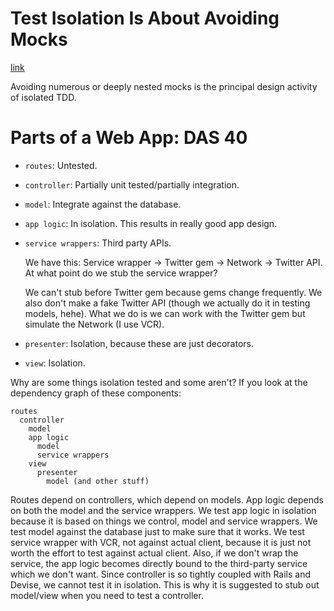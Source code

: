 # Test Isolation Is About Avoiding Mocks
[link](https://www.destroyallsoftware.com/blog/2014/test-isolation-is-about-avoiding-mocks)

Avoiding numerous or deeply nested mocks is the principal design activity of isolated TDD.

[TODO]: READTGUS,


# Parts of a Web App: DAS 40

- `routes`: Untested.
- `controller`: Partially unit tested/partially integration.
- `model`: Integrate against the database.
- `app logic`: In isolation. This results in really good app design.
- `service wrappers`: Third party APIs.

    We have this: Service wrapper -> Twitter gem -> Network -> Twitter API. At what point do we stub the service wrapper?

    We can't stub before Twitter gem because gems change frequently. We also don't make a fake Twitter API (though we actually do it in testing models, hehe). What we do is we can work with the Twitter gem but simulate the Network (I use VCR).

- `presenter`: Isolation, because these are just decorators.
- `view`: Isolation.

Why are some things isolation tested and some aren't? If you look at the dependency graph of these components:

    routes
      controller
        model
        app logic
          model
          service wrappers
        view
          presenter
            model (and other stuff)

Routes depend on controllers, which depend on models. App logic depends on both the model and the service wrappers. We test app logic in isolation because it is based on things we control, model and service wrappers. We test model against the database just to make sure that it works. We test service wrapper with VCR, not against actual client, because it is just not worth the effort to test against actual client. Also, if we don't wrap the service, the app logic becomes directly bound to the third-party service which we don't want. Since controller is so tightly coupled with Rails and Devise, we cannot test it in isolation. This is why it is suggested to stub out model/view when you need to test a controller.

